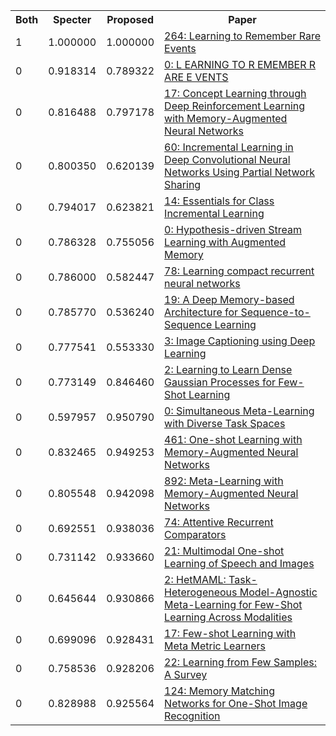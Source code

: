<html><table><tr>
<th>Both</th>
<th>Specter</th>
<th>Proposed</th>
<th>Paper</th>
</tr>
<tr>
<td>1</td>
<td>1.000000</td>
<td>1.000000</td>
<td><a href="https://www.semanticscholar.org/paper/6a0d253053ce8646e49904efe0e062bcc30d8257">264: Learning to Remember Rare Events</a></td>
</tr>
<tr>
<td>0</td>
<td>0.918314</td>
<td>0.789322</td>
<td><a href="https://www.semanticscholar.org/paper/29092f0deaac3898e43b3f094bf15d82b6a99afd">0: L EARNING TO R EMEMBER R ARE E VENTS</a></td>
</tr>
<tr>
<td>0</td>
<td>0.816488</td>
<td>0.797178</td>
<td><a href="https://www.semanticscholar.org/paper/15041db12202fd3e0bfa5c4acc697e3726366d3c">17: Concept Learning through Deep Reinforcement Learning with Memory-Augmented Neural Networks</a></td>
</tr>
<tr>
<td>0</td>
<td>0.800350</td>
<td>0.620139</td>
<td><a href="https://www.semanticscholar.org/paper/59d660d1dc9114a93f906945a65d41d1a4eaa7ec">60: Incremental Learning in Deep Convolutional Neural Networks Using Partial Network Sharing</a></td>
</tr>
<tr>
<td>0</td>
<td>0.794017</td>
<td>0.623821</td>
<td><a href="https://www.semanticscholar.org/paper/125169330bf7c0dac2d5b653a32a04f71518ed02">14: Essentials for Class Incremental Learning</a></td>
</tr>
<tr>
<td>0</td>
<td>0.786328</td>
<td>0.755056</td>
<td><a href="https://www.semanticscholar.org/paper/e672d1a4b788a3536d9db2143e648cdfc0ed2eba">0: Hypothesis-driven Stream Learning with Augmented Memory</a></td>
</tr>
<tr>
<td>0</td>
<td>0.786000</td>
<td>0.582447</td>
<td><a href="https://www.semanticscholar.org/paper/369427f52ede6326b228b0e27f3e62292e0b0480">78: Learning compact recurrent neural networks</a></td>
</tr>
<tr>
<td>0</td>
<td>0.785770</td>
<td>0.536240</td>
<td><a href="https://www.semanticscholar.org/paper/17de95a8ec3fe5917d91110b410ab64df33414bf">19: A Deep Memory-based Architecture for Sequence-to-Sequence Learning</a></td>
</tr>
<tr>
<td>0</td>
<td>0.777541</td>
<td>0.553330</td>
<td><a href="https://www.semanticscholar.org/paper/b091b2211da71b515b013477d4961848e3988b64">3: Image Captioning using Deep Learning</a></td>
</tr>
<tr>
<td>0</td>
<td>0.773149</td>
<td>0.846460</td>
<td><a href="https://www.semanticscholar.org/paper/a4de6509a26d4f31deea44194581c46b4ebab04c">2: Learning to Learn Dense Gaussian Processes for Few-Shot Learning</a></td>
</tr>
<tr>
<td>0</td>
<td>0.597957</td>
<td>0.950790</td>
<td><a href="https://www.semanticscholar.org/paper/0368c59a00ab7077f6944973da52e90b53a1ef3c">0: Simultaneous Meta-Learning with Diverse Task Spaces</a></td>
</tr>
<tr>
<td>0</td>
<td>0.832465</td>
<td>0.949253</td>
<td><a href="https://www.semanticscholar.org/paper/bbd0e204f48a45735e1065c8b90b298077b73192">461: One-shot Learning with Memory-Augmented Neural Networks</a></td>
</tr>
<tr>
<td>0</td>
<td>0.805548</td>
<td>0.942098</td>
<td><a href="https://www.semanticscholar.org/paper/3904315e2eca50d0086e4b7273f7fd707c652230">892: Meta-Learning with Memory-Augmented Neural Networks</a></td>
</tr>
<tr>
<td>0</td>
<td>0.692551</td>
<td>0.938036</td>
<td><a href="https://www.semanticscholar.org/paper/a3cd82aeecb75ef339889174706d168c40187d7d">74: Attentive Recurrent Comparators</a></td>
</tr>
<tr>
<td>0</td>
<td>0.731142</td>
<td>0.933660</td>
<td><a href="https://www.semanticscholar.org/paper/916d2cde2e3c7ef5487ae6dac0d6ab611e887456">21: Multimodal One-shot Learning of Speech and Images</a></td>
</tr>
<tr>
<td>0</td>
<td>0.645644</td>
<td>0.930866</td>
<td><a href="https://www.semanticscholar.org/paper/30d7f9c72bd9404ad8d41663653ee63fb8bb4d1c">2: HetMAML: Task-Heterogeneous Model-Agnostic Meta-Learning for Few-Shot Learning Across Modalities</a></td>
</tr>
<tr>
<td>0</td>
<td>0.699096</td>
<td>0.928431</td>
<td><a href="https://www.semanticscholar.org/paper/b63744a98956d17a3142747f9a00c21a713f324b">17: Few-shot Learning with Meta Metric Learners</a></td>
</tr>
<tr>
<td>0</td>
<td>0.758536</td>
<td>0.928206</td>
<td><a href="https://www.semanticscholar.org/paper/619571a2be1f0fc03899ce4bff8d6dee40608540">22: Learning from Few Samples: A Survey</a></td>
</tr>
<tr>
<td>0</td>
<td>0.828988</td>
<td>0.925564</td>
<td><a href="https://www.semanticscholar.org/paper/78e41d3eb2acd47083a4ec4765ad443617a109ef">124: Memory Matching Networks for One-Shot Image Recognition</a></td>
</tr>
</table></html>
